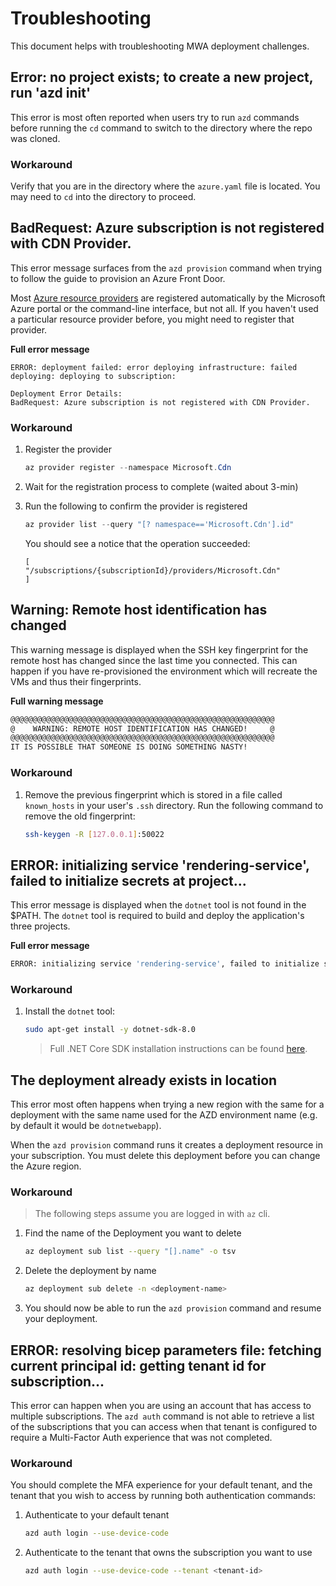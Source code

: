 # Troubleshooting
This document helps with troubleshooting MWA deployment challenges.

## Error: no project exists; to create a new project, run 'azd init'
This error is most often reported when users try to run `azd` commands before running the `cd` command to switch to the directory where the repo was cloned.

### Workaround

Verify that you are in the directory where the `azure.yaml` file is located. You may need to `cd` into the directory to proceed.

## BadRequest: Azure subscription is not registered with CDN Provider.
This error message surfaces from the `azd provision` command when trying to follow the guide to provision an Azure Front Door.

Most [Azure resource providers](https://learn.microsoft.com/en-us/azure/azure-resource-manager/troubleshooting/error-register-resource-provider) are registered automatically by the Microsoft Azure portal or the command-line interface, but not all. If you haven't used a particular resource provider before, you might need to register that provider.

**Full error message**
```
ERROR: deployment failed: error deploying infrastructure: failed deploying: deploying to subscription:

Deployment Error Details:
BadRequest: Azure subscription is not registered with CDN Provider.
```

### Workaround

1. Register the provider
    ```ps1
    az provider register --namespace Microsoft.Cdn
    ```

1. Wait for the registration process to complete (waited about 3-min)

1. Run the following to confirm the provider is registered
    ```ps1
    az provider list --query "[? namespace=='Microsoft.Cdn'].id"
    ```

    You should see a notice that the operation succeeded:
    ```
    [
    "/subscriptions/{subscriptionId}/providers/Microsoft.Cdn"
    ]
    ```

## Warning: Remote host identification has changed
This warning message is displayed when the SSH key fingerprint for the remote host has changed since the last time you connected. This can happen if you have re-provisioned the environment which will recreate the VMs and thus their fingerprints.

**Full warning message**
```sh
@@@@@@@@@@@@@@@@@@@@@@@@@@@@@@@@@@@@@@@@@@@@@@@@@@@@@@@@@@@
@    WARNING: REMOTE HOST IDENTIFICATION HAS CHANGED!     @
@@@@@@@@@@@@@@@@@@@@@@@@@@@@@@@@@@@@@@@@@@@@@@@@@@@@@@@@@@@
IT IS POSSIBLE THAT SOMEONE IS DOING SOMETHING NASTY!
```

### Workaround

1. Remove the previous fingerprint which is stored in a file called `known_hosts` in your user's `.ssh` directory. Run the following command to remove the old fingerprint:
    ```sh
    ssh-keygen -R [127.0.0.1]:50022
    ```

## ERROR: initializing service 'rendering-service', failed to initialize secrets at project...
This error message is displayed when the `dotnet` tool is not found in the $PATH. The `dotnet` tool is required to build and deploy the application's three projects.

**Full error message**
```sh
ERROR: initializing service 'rendering-service', failed to initialize secrets at project '/home/azureadmin/web-app-pattern/src/Relecloud.TicketRenderer/Relecloud.TicketRenderer.csproj': exec: "dotnet": executable file not found in $PATH
```

### Workaround

1. Install the `dotnet` tool:
    ```sh
    sudo apt-get install -y dotnet-sdk-8.0
    ```
    > Full .NET Core SDK installation instructions can be found [here](https://learn.microsoft.com/dotnet/core/install/linux-ubuntu-2204).

## The deployment <azd-env-name> already exists in location
This error most often happens when trying a new region with the same for a deployment with the same name used for the AZD environment name (e.g. by default it would be `dotnetwebapp`).

When the `azd provision` command runs it creates a deployment resource in your subscription. You must delete this deployment before you can change the Azure region.

### Workaround

> The following steps assume you are logged in with `az` cli.

1. Find the name of the Deployment you want to delete

    ```sh
    az deployment sub list --query "[].name" -o tsv
    ```

1. Delete the deployment by name

    ```sh
    az deployment sub delete -n <deployment-name>
    ```

1. You should now be able to run the `azd provision` command and resume your deployment.

## ERROR: resolving bicep parameters file: fetching current principal id: getting tenant id for subscription...
This error can happen when you are using an account that has access to multiple subscriptions. The `azd auth` command is not able to retrieve a list of the subscriptions that you can access when that tenant is configured to require a Multi-Factor Auth experience that was not completed.

### Workaround
You should complete the MFA experience for your default tenant, and the tenant that you wish to access by running both authentication commands:

1. Authenticate to your default tenant
    ```sh
    azd auth login --use-device-code
    ```

1. Authenticate to the tenant that owns the subscription you want to use
    ```sh
    azd auth login --use-device-code --tenant <tenant-id>
    ```
